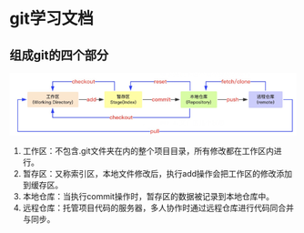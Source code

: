 # git学习文档
## 组成git的四个部分
![Alt text](image.png)
1. 工作区：不包含.git文件夹在内的整个项目目录，所有修改都在工作区内进行。
2. 暂存区：又称索引区，本地文件修改后，执行add操作会把工作区的修改添加到缓存区。
3. 本地仓库：当执行commit操作时，暂存区的数据被记录到本地仓库中。
4. 远程仓库：托管项目代码的服务器，多人协作时通过远程仓库进行代码同合并与同步。
